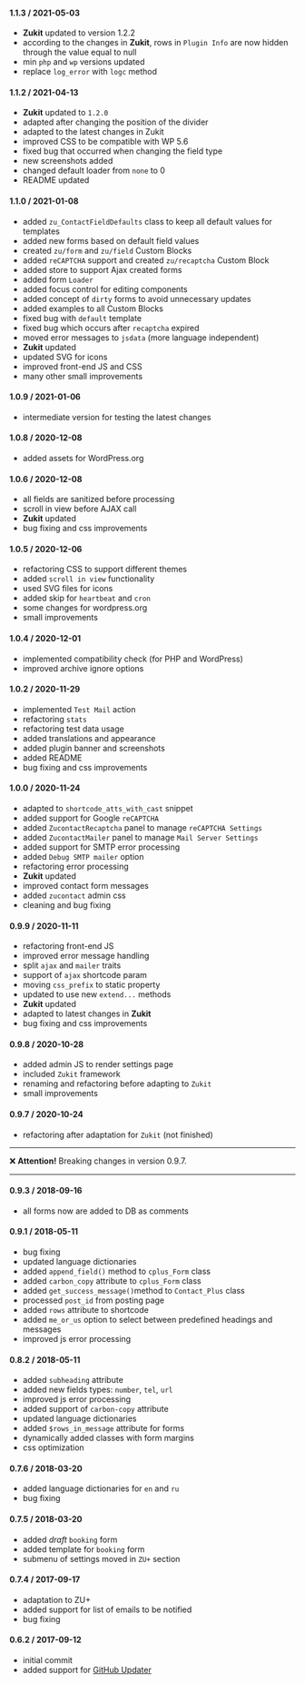 #### 1.1.3 / 2021-05-03
* __Zukit__ updated to version 1.2.2
* according to the changes in __Zukit__, rows in `Plugin Info` are now hidden through the value equal to null
* min `php` and `wp` versions updated
* replace `log_error` with `logc` method

#### 1.1.2 / 2021-04-13
* __Zukit__ updated to `1.2.0`
* adapted after changing the position of the divider
* adapted to the latest changes in Zukit
* improved CSS to be compatible with WP 5.6
* fixed bug that occurred when changing the field type
* new screenshots added
* changed default loader from `none` to 0
* README updated

#### 1.1.0 / 2021-01-08
* added `zu_ContactFieldDefaults` class to keep all default values for templates
* added new forms based on default field values
* created `zu/form` and `zu/field` Сustom Blocks
* added `reCAPTCHA` support and created `zu/recaptcha` Custom Block
* added store to support Ajax created forms
* added form `Loader`
* added focus control for editing components
* added concept of `dirty` forms to avoid unnecessary updates
* added examples to all Custom Blocks
* fixed bug with `default` template
* fixed bug which occurs after `recaptcha` expired
* moved error messages to `jsdata` (more language independent)
* __Zukit__ updated
* updated SVG for icons
* improved front-end JS and CSS
* many other small improvements

#### 1.0.9 / 2021-01-06
* intermediate version for testing the latest changes

#### 1.0.8 / 2020-12-08
* added assets for WordPress.org

#### 1.0.6 / 2020-12-08
* all fields are sanitized before processing
* scroll in view before AJAX call
* __Zukit__ updated
* bug fixing and css improvements

#### 1.0.5 / 2020-12-06
* refactoring CSS to support different themes
* added `scroll in view` functionality
* used SVG files for icons
* added skip for `heartbeat` and `cron`
* some changes for wordpress.org
* small improvements

#### 1.0.4 / 2020-12-01
* implemented compatibility check (for PHP and WordPress)
* improved archive ignore options

#### 1.0.2 / 2020-11-29
* implemented `Test Mail` action
* refactoring `stats`
* refactoring test data usage
* added translations and appearance
* added plugin banner and screenshots
* added README
* bug fixing and css improvements

#### 1.0.0 / 2020-11-24
* adapted to `shortcode_atts_with_cast` snippet
* added support for Google `reCAPTCHA`
* added `ZucontactRecaptcha` panel to manage `reCAPTCHA Settings`
* added `ZucontactMailer` panel to manage `Mail Server Settings`
* added support for SMTP error processing
* added `Debug SMTP mailer` option
* refactoring error processing
* __Zukit__ updated
* improved contact form messages
* added `zucontact` admin css
* cleaning and bug fixing

#### 0.9.9 / 2020-11-11
* refactoring front-end JS
* improved error message handling
* split `ajax` and `mailer` traits
* support of `ajax` shortcode param
* moving `css_prefix` to static property
* updated to use new `extend...` methods
* __Zukit__ updated
* adapted to latest changes in __Zukit__
* bug fixing and css improvements

#### 0.9.8 / 2020-10-28
* added admin JS to render settings page
* included `Zukit` framework
* renaming and refactoring before adapting to `Zukit`
* small improvements

#### 0.9.7 / 2020-10-24
* refactoring after adaptation for `Zukit` (not finished)

---

&#x274C;  __Attention!__ Breaking changes in version 0.9.7.

---

#### 0.9.3 / 2018-09-16
* all forms now are added to DB as comments

#### 0.9.1 / 2018-05-11
* bug fixing
* updated language dictionaries
* added `append_field()` method to `cplus_Form` class
* added `carbon_copy` attribute to `cplus_Form` class
* added `get_success_message()`method to `Contact_Plus` class
* processed `post_id` from posting page
* added `rows` attribute to shortcode
* added `me_or_us` option to select between predefined headings and messages
* improved  js error processing

#### 0.8.2 / 2018-05-11
* added `subheading` attribute
* added new fields types: `number`, `tel`, `url`
* improved  js error processing
* added support of `carbon-copy` attribute
* updated language dictionaries
* added `$rows_in_message` attribute for forms
* dynamically added classes with form margins
* css optimization

#### 0.7.6 / 2018-03-20
* added language dictionaries for `en` and `ru`
* bug fixing

#### 0.7.5 / 2018-03-20
* added _draft_ `booking` form
* added template for `booking` form
* submenu of settings moved in `ZU+` section

#### 0.7.4 / 2017-09-17
* adaptation to ZU+
* added support for list of emails to be notified
* bug fixing

#### 0.6.2 / 2017-09-12
* initial commit
* added support for [GitHub Updater](https://github.com/afragen/github-updater/)
